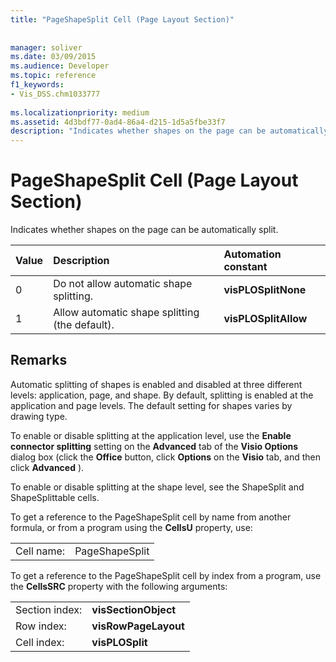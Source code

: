 ```yaml
---
title: "PageShapeSplit Cell (Page Layout Section)"
 
 
manager: soliver
ms.date: 03/09/2015
ms.audience: Developer
ms.topic: reference
f1_keywords:
- Vis_DSS.chm1033777
 
ms.localizationpriority: medium
ms.assetid: 4d3bdf77-0ad4-86a4-d215-1d5a5fbe33f7
description: "Indicates whether shapes on the page can be automatically split."
---
```


# PageShapeSplit Cell (Page Layout Section)

Indicates whether shapes on the page can be automatically split.
  
|**Value**|**Description**|**Automation constant**|
|:-----|:-----|:-----|
|0  <br/> |Do not allow automatic shape splitting. |**visPLOSplitNone** <br/> |
|1  <br/> |Allow automatic shape splitting (the default). |**visPLOSplitAllow** <br/> |
   
## Remarks

Automatic splitting of shapes is enabled and disabled at three different levels: application, page, and shape. By default, splitting is enabled at the application and page levels. The default setting for shapes varies by drawing type. 
  
To enable or disable splitting at the application level, use the **Enable connector splitting** setting on the **Advanced** tab of the **Visio Options** dialog box (click the **Office** button, click **Options** on the **Visio** tab, and then click **Advanced** ). 
  
To enable or disable splitting at the shape level, see the ShapeSplit and ShapeSplittable cells. 
  
To get a reference to the PageShapeSplit cell by name from another formula, or from a program using the **CellsU** property, use: 
  
|||
|:-----|:-----|
|Cell name:  <br/> |PageShapeSplit  <br/> |
   
To get a reference to the PageShapeSplit cell by index from a program, use the **CellsSRC** property with the following arguments: 
  
|||
|:-----|:-----|
|Section index:  <br/> |**visSectionObject** <br/> |
|Row index:  <br/> |**visRowPageLayout** <br/> |
|Cell index:  <br/> |**visPLOSplit** <br/> |
   

